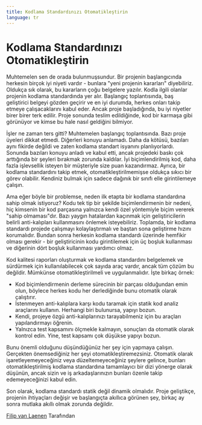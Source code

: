 ```yaml
---
title: Kodlama Standardınızı Otomatikleştirin
language: tr
---
```


# Kodlama Standardınızı Otomatikleştirin

Muhtemelen sen de orada bulunmuşsundur. Bir projenin başlangıcında herkesin birçok iyi niyeti vardır - bunlara "yeni projenin kararları" diyebiliriz. Oldukça sık olarak, bu kararların çoğu belgelere yazılır. Kodla ilgili olanlar projenin kodlama standardında yer alır. Başlangıç toplantısında, baş geliştirici belgeyi gözden geçirir ve en iyi durumda, herkes onları takip etmeye çalışacaklarını kabul eder. Ancak proje başladığında, bu iyi niyetler birer birer terk edilir. Proje sonunda teslim edildiğinde, kod bir karmaşa gibi görünüyor ve kimse bu hale nasıl geldiğini bilmiyor.

İşler ne zaman ters gitti? Muhtemelen başlangıç toplantısında. Bazı proje üyeleri dikkat etmedi. Diğerleri konuyu anlamadı. Daha da kötüsü, bazıları aynı fikirde değildi ve zaten kodlama standart isyanını planlıyorlardı. Sonunda bazıları konuyu anladı ve kabul etti, ancak projedeki baskı çok arttığında bir şeyleri bırakmak zorunda kaldılar. İyi biçimlendirilmiş kod, daha fazla işlevsellik isteyen bir müşteriyle size puan kazandırmaz. Ayrıca, bir kodlama standardını takip etmek, otomatikleştirilmemişse oldukça sıkıcı bir görev olabilir. Kendiniz bulmak için sadece dağınık bir sınıfı elle girintilemeye çalışın.

Ama eğer böyle bir problemse, neden ilk etapta bir kodlama standardına sahip olmak istiyoruz? Kodu tek tip bir şekilde biçimlendirmenin bir nedeni, hiç kimsenin bir kod parçasına yalnızca kendi özel yöntemiyle biçim vererek "sahip olmaması"dır. Bazı yaygın hatalardan kaçınmak için geliştiricilerin belirli anti-kalıpları kullanmasını önlemek isteyebiliriz. Toplamda, bir kodlama standardı projede çalışmayı kolaylaştırmalı ve baştan sona geliştirme hızını korumalıdır. Bundan sonra herkesin kodlama standardı üzerinde hemfikir olması gerekir - bir geliştiricinin kodu girintilemek için üç boşluk kullanması ve diğerinin dört boşluk kullanması yardımcı olmaz.

Kod kalitesi raporları oluşturmak ve kodlama standardını belgelemek ve sürdürmek için kullanılabilecek çok sayıda araç vardır, ancak tüm çözüm bu değildir. Mümkünse otomatikleştirilmeli ve uygulanmalıdır. İşte birkaç örnek:

- Kod biçimlendirmenin derleme sürecinin bir parçası olduğundan emin olun, böylece herkes kodu her derlediğinde bunu otomatik olarak çalıştırır.
- İstenmeyen anti-kalıplara karşı kodu taramak için statik kod analiz araçlarını kullanın. Herhangi biri bulunursa, yapıyı bozun.
- Kendi, projeye özgü anti-kalıplarınızı tarayabilmeniz için bu araçları yapılandırmayı öğrenin.
- Yalnızca test kapsamını ölçmekle kalmayın, sonuçları da otomatik olarak kontrol edin. Yine, test kapsamı çok düşükse yapıyı bozun.

Bunu önemli olduğunu düşündüğünüz her şey için yapmaya çalışın. Gerçekten önemsediğiniz her şeyi otomatikleştiremezsiniz. Otomatik olarak işaretleyemeyeceğiniz veya düzeltemeyeceğiniz şeylere gelince, bunları otomatikleştirilmiş kodlama standardına tamamlayıcı bir dizi yönerge olarak düşünün, ancak sizin ve iş arkadaşlarınızın bunları özenle takip edemeyeceğinizi kabul edin.

Son olarak, kodlama standardı statik değil dinamik olmalıdır. Proje geliştikçe, projenin ihtiyaçları değişir ve başlangıçta akıllıca görünen şey, birkaç ay sonra mutlaka akıllı olmak zorunda değildir.

[Filip van Laenen](http://programmer.97things.oreilly.com/wiki/index.php/Filip_van_Laenen) Tarafından
